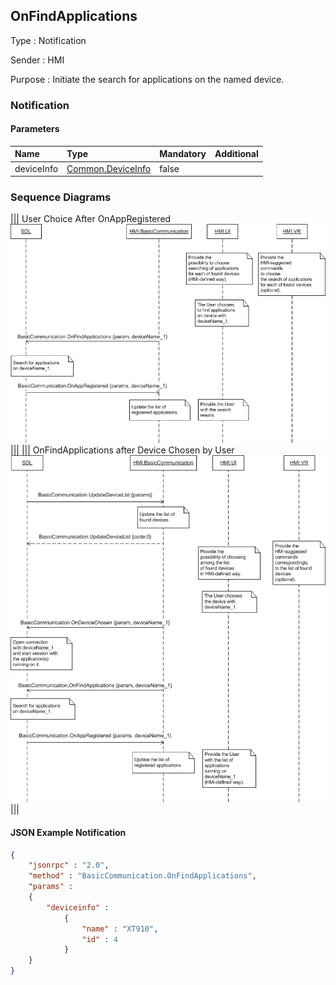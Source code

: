 ## OnFindApplications

Type
: Notification

Sender
: HMI

Purpose
: Initiate the search for applications on the named device.

### Notification

#### Parameters

|Name|Type|Mandatory|Additional|
|:---|:---|:--------|:---------|
|deviceInfo|[Common.DeviceInfo](../../Common/Structs/index.md#deviceinfo)|false||

### Sequence Diagrams
|||
User Choice After OnAppRegistered
![OnFindApplications](./assets/OnFindApplications.png)
|||
|||
OnFindApplications after Device Chosen by User
![OnFindApplications](./assets/OnFindApplicationsDeviceChosen.png)
|||

#### JSON Example Notification
```json
{
	"jsonrpc" : "2.0",
	"method" : "BasicCommunication.OnFindApplications",
	"params" :
	{
		"deviceinfo" :
			{
				"name" : "XT910",
				"id" : 4
			}
	}
}
```
